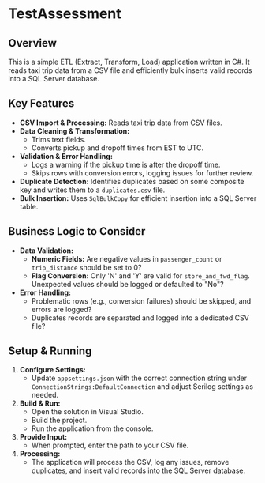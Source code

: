 # TestAssessment

## Overview
This is a simple ETL (Extract, Transform, Load) application written in C#. It reads taxi trip data from a CSV file and efficiently bulk inserts valid records into a SQL Server database.

## Key Features
- **CSV Import & Processing:** Reads taxi trip data from CSV files.
- **Data Cleaning & Transformation:**  
  - Trims text fields.
  - Converts pickup and dropoff times from EST to UTC.
- **Validation & Error Handling:**  
  - Logs a warning if the pickup time is after the dropoff time.
  - Skips rows with conversion errors, logging issues for further review.
- **Duplicate Detection:** Identifies duplicates based on some composite key and writes them to a `duplicates.csv` file.
- **Bulk Insertion:** Uses `SqlBulkCopy` for efficient insertion into a SQL Server table.

## Business Logic to Consider
- **Data Validation:**  
  - **Numeric Fields:** Are negative values in `passenger_count` or `trip_distance` should be set to 0?
  - **Flag Conversion:** Only 'N' and 'Y' are valid for `store_and_fwd_flag`. Unexpected values should be logged or defaulted to "No"?
- **Error Handling:**  
  - Problematic rows (e.g., conversion failures) should be skipped, and errors are logged?
  - Duplicates records are separated and logged into a dedicated CSV file?

## Setup & Running
1. **Configure Settings:**  
   - Update `appsettings.json` with the correct connection string under `ConnectionStrings:DefaultConnection` and adjust Serilog settings as needed.
2. **Build & Run:**  
   - Open the solution in Visual Studio.
   - Build the project.
   - Run the application from the console.
3. **Provide Input:**  
   - When prompted, enter the path to your CSV file.
4. **Processing:**  
   - The application will process the CSV, log any issues, remove duplicates, and insert valid records into the SQL Server database.
